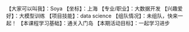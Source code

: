 【大家可以叫我】：Soya 
【坐标】：上海 
【专业/职业】：大数据开发 
【兴趣爱好】：大模型训练
【项目技能】：data science 【组队情况】：未组队，快来一起！ 
【本课程学习基础】：通关入门岛
【本期活动目标】：一起学习进步

